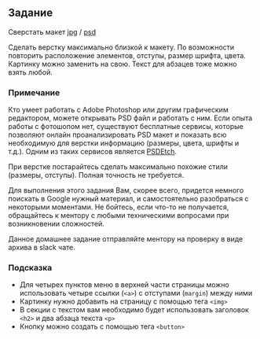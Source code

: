 ## Задание

Сверстать макет [jpg](Simple%20photo.jpg) / [psd](Simple%20photo.psd)

Сделать верстку максимально близкой к макету. По возможности повторить расположение элементов, отступы, размер шрифта, цвета. Картинку можно заменить на свою. Текст для абзацев тоже можно взять любой.

### Примечание

Кто умеет работать с Adobe Photoshop или другим графическим редактором, можете открывать PSD файл и работать с ним. Если опыта работы с фотошопом нет, существуют бесплатные сервисы, которые позволяют онлайн проанализировать PSD макет и показать всю необходимую для верстки информацию (размеры, цвета, шрифты и т.д.). Одним из таких сервисов является [PSDEtch](https://studio.psdetch.com/). 

При верстке постарайтесь сделать максимально похожие стили (размеры, отступы). Полная точность не требуется.

Для выполнения этого задания Вам, скорее всего, придется немного поискать в Google нужный материал, и самостоятельно разобраться с некоторыми моментами. Не бойтесь, если что-то не получается, обращайтесь к ментору с любыми техническими вопросами при возникновении сложностей.

Данное домашнее задание отправляйте ментору на проверку в виде архива в slack чате.

### Подсказка
 - Для четырех пунктов меню в верхней части страницы можно использовать четыре ссылки (`<a>`) с отступами (`margin`) между ними
 - Картинку нужно добавить на страницу с помощью тега `<img>`
 - В секции с текстом вам необходимо будет использовать заголовок `<h2>` и два абзаца текста `<p>`
 - Кнопку можно создать с помощью тега `<button>`